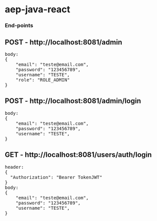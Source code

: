 # aep-java-react

### End-points

## POST - http://localhost:8081/admin

<pre>
body:
{
    "email": "teste@email.com",
    "password": "123456789",
    "username": "TESTE",
    "role": "ROLE_ADMIN"
}
</pre>

## POST - http://localhost:8081/admin/login
<pre>
body:
{
    "email": "teste@email.com",
    "password": "123456789",
    "username": "TESTE",
}
</pre>

## GET - http://localhost:8081/users/auth/login
<pre>
header: 
{
  "Authorization": "Bearer TokenJWT"
}
body:
{
    "email": "teste@email.com",
    "password": "123456789",
    "username": "TESTE",
}
</pre>
